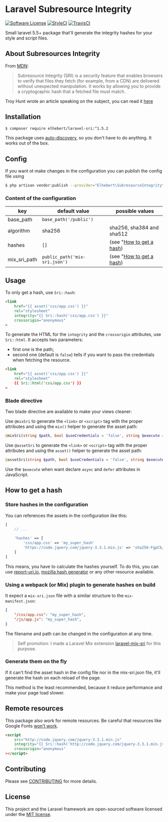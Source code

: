 # Laravel Subresource Integrity

[![Software License](https://img.shields.io/badge/license-MIT-brightgreen.svg?style=flat-square)](LICENSE.md)
[![StyleCI](https://styleci.io/repos/119791861/shield?branch=master)](https://styleci.io/repos/119791861)
[![TravisCI](https://travis-ci.org/Elhebert/laravel-sri.svg?branch=master)](https://travis-ci.org/Elhebert/laravel-sri)

Small laravel 5.5+ package that'll generate the integrity hashes for your style and script files.

## About Subresources Integrity

From [MDN](https://developer.mozilla.org/en-US/docs/Web/Security/Subresource_Integrity):
> Subresource Integrity (SRI) is a security feature that enables browsers to verify that files they fetch (for example, from a CDN) are delivered without unexpected manipulation. It works by allowing you to provide a cryptographic hash that a fetched file must match.

Troy Hunt wrote an article speaking on the subject, you can read it [here](https://www.troyhunt.com/protecting-your-embedded-content-with-subresource-integrity-sri/)

## Installation

```sh
$ composer require elhebert/laravel-sri:^1.5.2
```

This package uses [auto-discovery](https://laravel.com/docs/5.5/packages#package-discovery), so you don't have to do anything. It works out of the box.

## Config

If you want ot make changes in the configuration you can publish the config file using

```sh
$ php artisan vendor:publish --provider="Elhebert\SubresourceIntegrity\SriServiceProvider"
```

### Content of the configuration

| key | default value | possible values |
| - | - | - |
| base_path | `base_path('/public')` | |
| algorithm | sha256 | sha256, sha384 and sha512 |
| hashes | `[]` | (see "[How to get a hash](#how-to-get-a-hash)) |
| mix_sri_path | `public_path('mix-sri.json')` | (see "[How to get a hash](#how-to-get-a-hash)) |

## Usage

To only get a hash, use `Sri::hash`:

```html
<link
    href="{{ asset('css/app.css') }}"
    rel="stylesheet"
    integrity="{{ Sri::hash('css/app.css') }}"
    crossorigin="anonymous"
>
```

To generate the HTML for the `integrity` and the `crossorigin` attributes, use `Sri::html`. It accepts two parameters:
- first one is the path;
- second one (default is `false`) tells if you want to pass the credentials when fetching the resource.

```html
<link
    href="{{ asset('css/app.css') }}"
    rel="stylesheet"
    {{ Sri::html('css/app.css') }}
>
```


### Blade directive

Two blade directive are available to make your views cleaner:

Use `@mixSri` to generate the `<link>` or `<script>` tag with the proper attributes and using the `mix()` helper to generate the asset path:
```php
@mixSri(string $path, bool $useCredentials = 'false', string $execute = null)
```

Use `@assetSri` to generate the `<link>` or `<script>` tag with the proper attributes and using the `asset()` helper to generate the asset path:
```php
@assetSri(string $path, bool $useCredentials = 'false', string $execute = null)
```

Use the `$execute` when want declare `async` and `defer` attributes in JavaScript.

## How to get a hash

### Store hashes in the configuration

You can references the assets in the configuration like this:

```php
[
    // ...

    'hashes' => [
        'css/app.css' => 'my_super_hash'
        'https://code.jquery.com/jquery-3.3.1.min.js' => 'sha256-FgpCb/KJQlLNfOu91ta32o/NMZxltwRo8QtmkMRdAu8='
    ]
]
```

This means, you have to calculate the hashes yourself. To do this, you can use [report-uri.io](https://report-uri.com/home/sri_hash), [mozilla hash generator](https://www.srihash.org/) or any other resource available.

### Using a webpack (or Mix) plugin to generate hashes on build

It expect a `mix-sri.json` file with a similar structure to the `mix-manifest.json`:
```json
{
    "/css/app.css": "my_super_hash",
    "/js/app.js": "my_super_hash",
}
```

The filename and path can be changed in the configuration at any time.

> Self promotion: I made a Laravel Mix extension [laravel-mix-sri](https://github.com/Elhebert/laravel-mix-sri) for this purpose.

### Generate them on the fly

If it can't find the asset hash in the config file nor in the mix-sri.json file, it'll generate the hash on each reload of the page.

This method is the least recommended, because it reduce performance and make your page load slower.

## Remote resources

This package also work for remote resources. Be careful that resources like Google Fonts [won't work](https://github.com/google/fonts/issues/473).

```html
<script
    src="http://code.jquery.com/jquery-3.3.1.min.js"
    integrity="{{ Sri::hash('http://code.jquery.com/jquery-3.3.1.min.js') }}"
    crossorigin="anonymous"
></script>
```

## Contributing

Please see [CONTRIBUTING](CONTRIBUTING.md) for more details.

## License

This project and the Laravel framework are open-sourced software licensed under the [MIT license](http://opensource.org/licenses/MIT).
